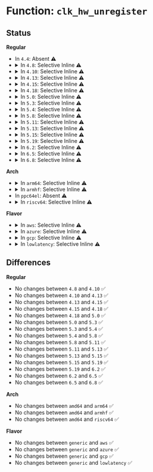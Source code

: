 # Function: <code>clk_hw_unregister</code>

## Status
<b>Regular</b>
<ul>
<li>
In <code>4.4</code>: Absent ⚠️
</li>
<li>
<details>
<summary>In <code>4.8</code>: Selective Inline ⚠️</summary>

```c
void clk_hw_unregister(struct clk_hw *hw);
```

**Collision:** Unique Global

**Inline:** Selective

**Transformation:** False

**Instances:**

```
In drivers/clk/clk.c (ffffffff8174b935)
Location: drivers/clk/clk.c:2737
Inline: True
Inline callers:
  - drivers/clk/clk.c:devm_clk_hw_release
Direct callers:
  - drivers/clk/clk-divider.c:clk_hw_unregister_divider
  - drivers/clk/clk-fixed-factor.c:clk_hw_unregister_fixed_factor
  - drivers/clk/clk-fixed-rate.c:clk_hw_unregister_fixed_rate
  - drivers/clk/clk-gate.c:clk_hw_unregister_gate
  - drivers/clk/clk-mux.c:clk_hw_unregister_mux
  - drivers/clk/clk-fractional-divider.c:clk_hw_unregister_fractional_divider
```
**Symbols:**

```
ffffffff8174b910-ffffffff8174b924: clk_hw_unregister (STB_GLOBAL)
```
</details>
</li>
<li>
<details>
<summary>In <code>4.10</code>: Selective Inline ⚠️</summary>

```c
void clk_hw_unregister(struct clk_hw *hw);
```

**Collision:** Unique Global

**Inline:** Selective

**Transformation:** False

**Instances:**

```
In drivers/clk/clk.c (ffffffff815341a5)
Location: drivers/clk/clk.c:2740
Inline: True
Inline callers:
  - drivers/clk/clk.c:devm_clk_hw_release
Direct callers:
  - drivers/clk/clk-divider.c:clk_hw_unregister_divider
  - drivers/clk/clk-fixed-factor.c:clk_hw_unregister_fixed_factor
  - drivers/clk/clk-fixed-rate.c:clk_hw_unregister_fixed_rate
  - drivers/clk/clk-gate.c:clk_hw_unregister_gate
  - drivers/clk/clk-mux.c:clk_hw_unregister_mux
  - drivers/clk/clk-fractional-divider.c:clk_hw_unregister_fractional_divider
```
**Symbols:**

```
ffffffff81534180-ffffffff81534194: clk_hw_unregister (STB_GLOBAL)
```
</details>
</li>
<li>
<details>
<summary>In <code>4.13</code>: Selective Inline ⚠️</summary>

```c
void clk_hw_unregister(struct clk_hw *hw);
```

**Collision:** Unique Global

**Inline:** Selective

**Transformation:** False

**Instances:**

```
In drivers/clk/clk.c (ffffffff815472f5)
Location: drivers/clk/clk.c:2774
Inline: True
Inline callers:
  - drivers/clk/clk.c:devm_clk_hw_release
Direct callers:
  - drivers/clk/clk-divider.c:clk_hw_unregister_divider
  - drivers/clk/clk-fixed-factor.c:clk_hw_unregister_fixed_factor
  - drivers/clk/clk-fixed-rate.c:clk_hw_unregister_fixed_rate
  - drivers/clk/clk-gate.c:clk_hw_unregister_gate
  - drivers/clk/clk-mux.c:clk_hw_unregister_mux
  - drivers/clk/clk-fractional-divider.c:clk_hw_unregister_fractional_divider
```
**Symbols:**

```
ffffffff815472d0-ffffffff815472e4: clk_hw_unregister (STB_GLOBAL)
```
</details>
</li>
<li>
<details>
<summary>In <code>4.15</code>: Selective Inline ⚠️</summary>

```c
void clk_hw_unregister(struct clk_hw *hw);
```

**Collision:** Unique Global

**Inline:** Selective

**Transformation:** False

**Instances:**

```
In drivers/clk/clk.c (ffffffff815ab015)
Location: drivers/clk/clk.c:2914
Inline: True
Inline callers:
  - drivers/clk/clk.c:devm_clk_hw_release
Direct callers:
  - drivers/clk/clk-divider.c:clk_hw_unregister_divider
  - drivers/clk/clk-fixed-factor.c:clk_hw_unregister_fixed_factor
  - drivers/clk/clk-fixed-rate.c:clk_hw_unregister_fixed_rate
  - drivers/clk/clk-gate.c:clk_hw_unregister_gate
  - drivers/clk/clk-mux.c:clk_hw_unregister_mux
  - drivers/clk/clk-fractional-divider.c:clk_hw_unregister_fractional_divider
```
**Symbols:**

```
ffffffff815aaff0-ffffffff815ab004: clk_hw_unregister (STB_GLOBAL)
```
</details>
</li>
<li>
<details>
<summary>In <code>4.18</code>: Selective Inline ⚠️</summary>

```c
void clk_hw_unregister(struct clk_hw *hw);
```

**Collision:** Unique Global

**Inline:** Selective

**Transformation:** False

**Instances:**

```
In drivers/clk/clk.c (ffffffff815e2ff5)
Location: drivers/clk/clk.c:3177
Inline: True
Inline callers:
  - drivers/clk/clk.c:devm_clk_hw_release
Direct callers:
  - drivers/clk/clk-divider.c:clk_hw_unregister_divider
  - drivers/clk/clk-fixed-factor.c:clk_hw_unregister_fixed_factor
  - drivers/clk/clk-fixed-rate.c:clk_hw_unregister_fixed_rate
  - drivers/clk/clk-gate.c:clk_hw_unregister_gate
  - drivers/clk/clk-mux.c:clk_hw_unregister_mux
  - drivers/clk/clk-fractional-divider.c:clk_hw_unregister_fractional_divider
  - drivers/clk/x86/clk-st.c:st_clk_remove
```
**Symbols:**

```
ffffffff815e2fd0-ffffffff815e2fe4: clk_hw_unregister (STB_GLOBAL)
```
</details>
</li>
<li>
<details>
<summary>In <code>5.0</code>: Selective Inline ⚠️</summary>

```c
void clk_hw_unregister(struct clk_hw *hw);
```

**Collision:** Unique Global

**Inline:** Selective

**Transformation:** False

**Instances:**

```
In drivers/clk/clk.c (ffffffff815fc975)
Location: drivers/clk/clk.c:3478
Inline: True
Inline callers:
  - drivers/clk/clk.c:devm_clk_hw_release
Direct callers:
  - drivers/clk/clk-divider.c:clk_hw_unregister_divider
  - drivers/clk/clk-fixed-factor.c:clk_hw_unregister_fixed_factor
  - drivers/clk/clk-fixed-rate.c:clk_hw_unregister_fixed_rate
  - drivers/clk/clk-gate.c:clk_hw_unregister_gate
  - drivers/clk/clk-mux.c:clk_hw_unregister_mux
  - drivers/clk/clk-fractional-divider.c:clk_hw_unregister_fractional_divider
  - drivers/clk/x86/clk-st.c:st_clk_remove
```
**Symbols:**

```
ffffffff815fc950-ffffffff815fc964: clk_hw_unregister (STB_GLOBAL)
```
</details>
</li>
<li>
<details>
<summary>In <code>5.3</code>: Selective Inline ⚠️</summary>

```c
void clk_hw_unregister(struct clk_hw *hw);
```

**Collision:** Unique Global

**Inline:** Selective

**Transformation:** False

**Instances:**

```
In drivers/clk/clk.c (ffffffff8162f5d5)
Location: drivers/clk/clk.c:3821
Inline: True
Inline callers:
  - drivers/clk/clk.c:devm_clk_hw_release
Direct callers:
  - drivers/clk/clk-divider.c:clk_hw_unregister_divider
  - drivers/clk/clk-fixed-factor.c:clk_hw_unregister_fixed_factor
  - drivers/clk/clk-fixed-rate.c:clk_hw_unregister_fixed_rate
  - drivers/clk/clk-gate.c:clk_hw_unregister_gate
  - drivers/clk/clk-mux.c:clk_hw_unregister_mux
  - drivers/clk/clk-fractional-divider.c:clk_hw_unregister_fractional_divider
  - drivers/clk/x86/clk-st.c:st_clk_remove
```
**Symbols:**

```
ffffffff8162f5b0-ffffffff8162f5c4: clk_hw_unregister (STB_GLOBAL)
```
</details>
</li>
<li>
<details>
<summary>In <code>5.4</code>: Selective Inline ⚠️</summary>

```c
void clk_hw_unregister(struct clk_hw *hw);
```

**Collision:** Unique Global

**Inline:** Selective

**Transformation:** False

**Instances:**

```
In drivers/clk/clk.c (ffffffff816511a5)
Location: drivers/clk/clk.c:3932
Inline: True
Inline callers:
  - drivers/clk/clk.c:devm_clk_hw_release
Direct callers:
  - drivers/clk/clk-divider.c:clk_hw_unregister_divider
  - drivers/clk/clk-fixed-factor.c:clk_hw_unregister_fixed_factor
  - drivers/clk/clk-fixed-rate.c:clk_hw_unregister_fixed_rate
  - drivers/clk/clk-gate.c:clk_hw_unregister_gate
  - drivers/clk/clk-mux.c:clk_hw_unregister_mux
  - drivers/clk/clk-fractional-divider.c:clk_hw_unregister_fractional_divider
  - drivers/clk/x86/clk-st.c:st_clk_remove
```
**Symbols:**

```
ffffffff81651180-ffffffff81651194: clk_hw_unregister (STB_GLOBAL)
```
</details>
</li>
<li>
<details>
<summary>In <code>5.8</code>: Selective Inline ⚠️</summary>

```c
void clk_hw_unregister(struct clk_hw *hw);
```

**Collision:** Unique Global

**Inline:** Selective

**Transformation:** False

**Instances:**

```
In drivers/clk/clk.c (ffffffff81700995)
Location: drivers/clk/clk.c:4027
Inline: True
Inline callers:
  - drivers/clk/clk.c:devm_clk_hw_release
Direct callers:
  - drivers/clk/clk-divider.c:clk_hw_unregister_divider
  - drivers/clk/clk-fixed-factor.c:clk_hw_unregister_fixed_factor
  - drivers/clk/clk-fixed-rate.c:clk_hw_unregister_fixed_rate
  - drivers/clk/clk-gate.c:clk_hw_unregister_gate
  - drivers/clk/clk-mux.c:clk_hw_unregister_mux
  - drivers/clk/clk-composite.c:clk_hw_unregister_composite
  - drivers/clk/clk-fractional-divider.c:clk_hw_unregister_fractional_divider
  - drivers/clk/x86/clk-st.c:st_clk_remove
```
**Symbols:**

```
ffffffff81700970-ffffffff81700984: clk_hw_unregister (STB_GLOBAL)
```
</details>
</li>
<li>
<details>
<summary>In <code>5.11</code>: Selective Inline ⚠️</summary>

```c
void clk_hw_unregister(struct clk_hw *hw);
```

**Collision:** Unique Global

**Inline:** Selective

**Transformation:** False

**Instances:**

```
In drivers/clk/clk.c (ffffffff8171deb5)
Location: drivers/clk/clk.c:4096
Inline: True
Inline callers:
  - drivers/clk/clk.c:devm_clk_hw_unregister_cb
Direct callers:
  - drivers/clk/clk-divider.c:devm_clk_hw_release_divider
  - drivers/clk/clk-fixed-factor.c:clk_hw_unregister_fixed_factor
  - drivers/clk/clk-fixed-rate.c:clk_hw_unregister_fixed_rate
  - drivers/clk/clk-gate.c:clk_hw_unregister_gate
  - drivers/clk/clk-mux.c:clk_hw_unregister_mux
  - drivers/clk/clk-composite.c:devm_clk_hw_release_composite
  - drivers/clk/clk-fractional-divider.c:clk_hw_unregister_fractional_divider
  - drivers/clk/x86/clk-fch.c:fch_clk_remove
```
**Symbols:**

```
ffffffff8171de90-ffffffff8171dea4: clk_hw_unregister (STB_GLOBAL)
```
</details>
</li>
<li>
<details>
<summary>In <code>5.13</code>: Selective Inline ⚠️</summary>

```c
void clk_hw_unregister(struct clk_hw *hw);
```

**Collision:** Unique Global

**Inline:** Selective

**Transformation:** False

**Instances:**

```
In drivers/clk/clk.c (ffffffff816fef45)
Location: drivers/clk/clk.c:4105
Inline: True
Inline callers:
  - drivers/clk/clk.c:devm_clk_hw_unregister_cb
Direct callers:
  - drivers/clk/clk-divider.c:devm_clk_hw_release_divider
  - drivers/clk/clk-fixed-factor.c:clk_hw_unregister_fixed_factor
  - drivers/clk/clk-fixed-factor.c:devm_clk_hw_register_fixed_factor_release
  - drivers/clk/clk-fixed-rate.c:clk_hw_unregister_fixed_rate
  - drivers/clk/clk-gate.c:clk_hw_unregister_gate
  - drivers/clk/clk-mux.c:devm_clk_hw_release_mux
  - drivers/clk/clk-composite.c:devm_clk_hw_release_composite
  - drivers/clk/clk-fractional-divider.c:clk_hw_unregister_fractional_divider
  - drivers/clk/x86/clk-fch.c:fch_clk_remove
```
**Symbols:**

```
ffffffff816fef20-ffffffff816fef34: clk_hw_unregister (STB_GLOBAL)
```
</details>
</li>
<li>
<details>
<summary>In <code>5.15</code>: Selective Inline ⚠️</summary>

```c
void clk_hw_unregister(struct clk_hw *hw);
```

**Collision:** Unique Global

**Inline:** Selective

**Transformation:** False

**Instances:**

```
In drivers/clk/clk.c (ffffffff81779745)
Location: drivers/clk/clk.c:4132
Inline: True
Inline callers:
  - drivers/clk/clk.c:devm_clk_hw_unregister_cb
Direct callers:
  - drivers/clk/clk-divider.c:devm_clk_hw_release_divider
  - drivers/clk/clk-fixed-factor.c:clk_hw_unregister_fixed_factor
  - drivers/clk/clk-fixed-factor.c:devm_clk_hw_register_fixed_factor_release
  - drivers/clk/clk-fixed-rate.c:clk_hw_unregister_fixed_rate
  - drivers/clk/clk-gate.c:clk_hw_unregister_gate
  - drivers/clk/clk-mux.c:devm_clk_hw_release_mux
  - drivers/clk/clk-composite.c:devm_clk_hw_release_composite
  - drivers/clk/clk-fractional-divider.c:clk_hw_unregister_fractional_divider
  - drivers/clk/x86/clk-fch.c:fch_clk_remove
```
**Symbols:**

```
ffffffff81779720-ffffffff81779734: clk_hw_unregister (STB_GLOBAL)
```
</details>
</li>
<li>
<details>
<summary>In <code>5.19</code>: Selective Inline ⚠️</summary>

```c
void clk_hw_unregister(struct clk_hw *hw);
```

**Collision:** Unique Global

**Inline:** Selective

**Transformation:** False

**Instances:**

```
In drivers/clk/clk.c (ffffffff818afad5)
Location: drivers/clk/clk.c:4205
Inline: True
Inline callers:
  - drivers/clk/clk.c:devm_clk_hw_unregister_cb
Direct callers:
  - drivers/clk/clk-divider.c:devm_clk_hw_release_divider
  - drivers/clk/clk-fixed-factor.c:clk_hw_unregister_fixed_factor
  - drivers/clk/clk-fixed-factor.c:devm_clk_hw_register_fixed_factor_release
  - drivers/clk/clk-fixed-rate.c:clk_hw_unregister_fixed_rate
  - drivers/clk/clk-gate.c:devm_clk_hw_release_gate
  - drivers/clk/clk-mux.c:devm_clk_hw_release_mux
  - drivers/clk/clk-composite.c:devm_clk_hw_release_composite
  - drivers/clk/clk-fractional-divider.c:clk_hw_unregister_fractional_divider
  - drivers/clk/x86/clk-fch.c:fch_clk_remove
```
**Symbols:**

```
ffffffff818afab0-ffffffff818afaca: clk_hw_unregister (STB_GLOBAL)
```
</details>
</li>
<li>
<details>
<summary>In <code>6.2</code>: Selective Inline ⚠️</summary>

```c
void clk_hw_unregister(struct clk_hw *hw);
```

**Collision:** Unique Global

**Inline:** Selective

**Transformation:** False

**Instances:**

```
In drivers/clk/clk.c (ffffffff819fbd95)
Location: drivers/clk/clk.c:4394
Inline: True
Inline callers:
  - drivers/clk/clk.c:devm_clk_hw_unregister_cb
Direct callers:
  - drivers/clk/clk-divider.c:devm_clk_hw_release_divider
  - drivers/clk/clk-fixed-factor.c:clk_hw_unregister_fixed_factor
  - drivers/clk/clk-fixed-factor.c:devm_clk_hw_register_fixed_factor_release
  - drivers/clk/clk-fixed-rate.c:clk_hw_unregister_fixed_rate
  - drivers/clk/clk-fixed-rate.c:devm_clk_hw_register_fixed_rate_release
  - drivers/clk/clk-gate.c:devm_clk_hw_release_gate
  - drivers/clk/clk-mux.c:devm_clk_hw_release_mux
  - drivers/clk/clk-composite.c:devm_clk_hw_release_composite
  - drivers/clk/clk-fractional-divider.c:clk_hw_unregister_fractional_divider
  - drivers/clk/x86/clk-fch.c:fch_clk_remove
```
**Symbols:**

```
ffffffff819fbd60-ffffffff819fbd7a: clk_hw_unregister (STB_GLOBAL)
```
</details>
</li>
<li>
<details>
<summary>In <code>6.5</code>: Selective Inline ⚠️</summary>

```c
void clk_hw_unregister(struct clk_hw *hw);
```

**Collision:** Unique Global

**Inline:** Selective

**Transformation:** False

**Instances:**

```
In drivers/clk/clk.c (ffffffff81a44845)
Location: drivers/clk/clk.c:4453
Inline: True
Inline callers:
  - drivers/clk/clk.c:devm_clk_hw_unregister_cb
Direct callers:
  - drivers/clk/clk-divider.c:devm_clk_hw_release_divider
  - drivers/clk/clk-fixed-factor.c:clk_hw_unregister_fixed_factor
  - drivers/clk/clk-fixed-factor.c:devm_clk_hw_register_fixed_factor_release
  - drivers/clk/clk-fixed-rate.c:clk_hw_unregister_fixed_rate
  - drivers/clk/clk-fixed-rate.c:devm_clk_hw_register_fixed_rate_release
  - drivers/clk/clk-gate.c:devm_clk_hw_release_gate
  - drivers/clk/clk-mux.c:devm_clk_hw_release_mux
  - drivers/clk/clk-composite.c:devm_clk_hw_release_composite
  - drivers/clk/clk-fractional-divider.c:clk_hw_unregister_fractional_divider
  - drivers/clk/x86/clk-fch.c:fch_clk_remove
```
**Symbols:**

```
ffffffff81a44810-ffffffff81a4482a: clk_hw_unregister (STB_GLOBAL)
```
</details>
</li>
<li>
<details>
<summary>In <code>6.8</code>: Selective Inline ⚠️</summary>

```c
void clk_hw_unregister(struct clk_hw *hw);
```

**Collision:** Unique Global

**Inline:** Selective

**Transformation:** False

**Instances:**

```
In drivers/clk/clk.c (ffffffff81a90355)
Location: drivers/clk/clk.c:4499
Inline: True
Inline callers:
  - drivers/clk/clk.c:devm_clk_hw_unregister_cb
Direct callers:
  - drivers/clk/clk-divider.c:devm_clk_hw_release_divider
  - drivers/clk/clk-fixed-factor.c:clk_hw_unregister_fixed_factor
  - drivers/clk/clk-fixed-factor.c:devm_clk_hw_register_fixed_factor_release
  - drivers/clk/clk-fixed-rate.c:clk_hw_unregister_fixed_rate
  - drivers/clk/clk-fixed-rate.c:devm_clk_hw_register_fixed_rate_release
  - drivers/clk/clk-gate.c:devm_clk_hw_release_gate
  - drivers/clk/clk-mux.c:devm_clk_hw_release_mux
  - drivers/clk/clk-composite.c:devm_clk_hw_release_composite
  - drivers/clk/clk-fractional-divider.c:clk_hw_unregister_fractional_divider
  - drivers/clk/x86/clk-fch.c:fch_clk_remove
```
**Symbols:**

```
ffffffff81a90320-ffffffff81a9033a: clk_hw_unregister (STB_GLOBAL)
```
</details>
</li>
</ul>
<b>Arch</b>
<ul>
<li>
<details>
<summary>In <code>arm64</code>: Selective Inline ⚠️</summary>

```c
void clk_hw_unregister(struct clk_hw *hw);
```

**Collision:** Unique Global

**Inline:** Selective

**Transformation:** False

**Instances:**

```
In drivers/clk/clk.c (ffff8000107c1908)
Location: drivers/clk/clk.c:3932
Inline: True
Inline callers:
  - drivers/clk/clk.c:devm_clk_hw_release
Direct callers:
  - drivers/clk/clk-divider.c:clk_hw_unregister_divider
  - drivers/clk/clk-fixed-factor.c:of_fixed_factor_clk_remove
  - drivers/clk/clk-fixed-factor.c:_of_fixed_factor_clk_setup
  - drivers/clk/clk-fixed-rate.c:clk_hw_unregister_fixed_rate
  - drivers/clk/clk-gate.c:clk_hw_unregister_gate
  - drivers/clk/clk-mux.c:clk_hw_unregister_mux
  - drivers/clk/clk-fractional-divider.c:clk_hw_unregister_fractional_divider
  - drivers/clk/clk-fixed-mmio.c:fixed_mmio_clk_setup
  - drivers/clk/bcm/clk-iproc-armpll.c:iproc_armpll_setup
  - drivers/clk/bcm/clk-iproc-pll.c:iproc_pll_clk_setup
  - drivers/clk/bcm/clk-iproc-asiu.c:iproc_asiu_setup
  - drivers/clk/mvebu/armada-37xx-periph.c:armada_3700_periph_clock_remove
  - drivers/clk/mvebu/armada-37xx-periph.c:armada_3700_periph_clock_probe
  - drivers/clk/mvebu/cp110-system-controller.c:cp110_syscon_common_probe
  - drivers/clk/renesas/rcar-usb2-clock-sel.c:rcar_usb2_clock_sel_remove
  - drivers/clk/sunxi-ng/ccu_common.c:sunxi_ccu_probe
```
**Symbols:**

```
ffff8000107c18c0-ffff8000107c18ec: clk_hw_unregister (STB_GLOBAL)
```
</details>
</li>
<li>
<details>
<summary>In <code>armhf</code>: Selective Inline ⚠️</summary>

```c
void clk_hw_unregister(struct clk_hw *hw);
```

**Collision:** Unique Global

**Inline:** Selective

**Transformation:** False

**Instances:**

```
In drivers/clk/clk.c (c08ee1f4)
Location: drivers/clk/clk.c:3932
Inline: True
Inline callers:
  - drivers/clk/clk.c:devm_clk_hw_release
Direct callers:
  - drivers/clk/clk-divider.c:clk_hw_unregister_divider
  - drivers/clk/clk-fixed-factor.c:of_fixed_factor_clk_remove
  - drivers/clk/clk-fixed-factor.c:_of_fixed_factor_clk_setup
  - drivers/clk/clk-fixed-rate.c:clk_hw_unregister_fixed_rate
  - drivers/clk/clk-gate.c:clk_hw_unregister_gate
  - drivers/clk/clk-mux.c:clk_hw_unregister_mux
  - drivers/clk/clk-fractional-divider.c:clk_hw_unregister_fractional_divider
  - drivers/clk/clk-fixed-mmio.c:fixed_mmio_clk_setup
  - drivers/clk/renesas/rcar-usb2-clock-sel.c:rcar_usb2_clock_sel_remove
  - drivers/clk/samsung/clk-exynos-clkout.c:exynos_clkout_init
  - drivers/clk/tegra/clk-bpmp.c:tegra_bpmp_init_clocks
```
**Symbols:**

```
c08ee1c0-c08ee1e0: clk_hw_unregister (STB_GLOBAL)
```
</details>
</li>
<li>
In <code>ppc64el</code>: Absent ⚠️
</li>
<li>
<details>
<summary>In <code>riscv64</code>: Selective Inline ⚠️</summary>

```c
void clk_hw_unregister(struct clk_hw *hw);
```

**Collision:** Unique Global

**Inline:** Selective

**Transformation:** False

**Instances:**

```
In drivers/clk/clk.c (ffffffe00050f5e0)
Location: drivers/clk/clk.c:3932
Inline: True
Inline callers:
  - drivers/clk/clk.c:devm_clk_hw_release
Direct callers:
  - drivers/clk/clk-divider.c:clk_hw_unregister_divider
  - drivers/clk/clk-fixed-factor.c:of_fixed_factor_clk_remove
  - drivers/clk/clk-fixed-factor.c:_of_fixed_factor_clk_setup
  - drivers/clk/clk-fixed-rate.c:clk_hw_unregister_fixed_rate
  - drivers/clk/clk-gate.c:clk_hw_unregister_gate
  - drivers/clk/clk-mux.c:clk_hw_unregister_mux
  - drivers/clk/clk-fractional-divider.c:clk_hw_unregister_fractional_divider
  - drivers/clk/clk-fixed-mmio.c:fixed_mmio_clk_setup
```
**Symbols:**

```
ffffffe00050f5a0-ffffffe00050f5ca: clk_hw_unregister (STB_GLOBAL)
```
</details>
</li>
</ul>
<b>Flavor</b>
<ul>
<li>
<details>
<summary>In <code>aws</code>: Selective Inline ⚠️</summary>

```c
void clk_hw_unregister(struct clk_hw *hw);
```

**Collision:** Unique Global

**Inline:** Selective

**Transformation:** False

**Instances:**

```
In drivers/clk/clk.c (ffffffff81617205)
Location: drivers/clk/clk.c:3932
Inline: True
Inline callers:
  - drivers/clk/clk.c:devm_clk_hw_release
Direct callers:
  - drivers/clk/clk-divider.c:clk_hw_unregister_divider
  - drivers/clk/clk-fixed-factor.c:clk_hw_unregister_fixed_factor
  - drivers/clk/clk-fixed-rate.c:clk_hw_unregister_fixed_rate
  - drivers/clk/clk-gate.c:clk_hw_unregister_gate
  - drivers/clk/clk-mux.c:clk_hw_unregister_mux
  - drivers/clk/clk-fractional-divider.c:clk_hw_unregister_fractional_divider
```
**Symbols:**

```
ffffffff816171e0-ffffffff816171f4: clk_hw_unregister (STB_GLOBAL)
```
</details>
</li>
<li>
<details>
<summary>In <code>azure</code>: Selective Inline ⚠️</summary>

```c
void clk_hw_unregister(struct clk_hw *hw);
```

**Collision:** Unique Global

**Inline:** Selective

**Transformation:** False

**Instances:**

```
In drivers/clk/clk.c (ffffffff8160b735)
Location: drivers/clk/clk.c:3932
Inline: True
Inline callers:
  - drivers/clk/clk.c:devm_clk_hw_release
Direct callers:
  - drivers/clk/clk-divider.c:clk_hw_unregister_divider
  - drivers/clk/clk-fixed-factor.c:clk_hw_unregister_fixed_factor
  - drivers/clk/clk-fixed-rate.c:clk_hw_unregister_fixed_rate
  - drivers/clk/clk-gate.c:clk_hw_unregister_gate
  - drivers/clk/clk-mux.c:clk_hw_unregister_mux
  - drivers/clk/clk-fractional-divider.c:clk_hw_unregister_fractional_divider
  - drivers/clk/x86/clk-st.c:st_clk_remove
```
**Symbols:**

```
ffffffff8160b710-ffffffff8160b724: clk_hw_unregister (STB_GLOBAL)
```
</details>
</li>
<li>
<details>
<summary>In <code>gcp</code>: Selective Inline ⚠️</summary>

```c
void clk_hw_unregister(struct clk_hw *hw);
```

**Collision:** Unique Global

**Inline:** Selective

**Transformation:** False

**Instances:**

```
In drivers/clk/clk.c (ffffffff81644fe5)
Location: drivers/clk/clk.c:3932
Inline: True
Inline callers:
  - drivers/clk/clk.c:devm_clk_hw_release
Direct callers:
  - drivers/clk/clk-divider.c:clk_hw_unregister_divider
  - drivers/clk/clk-fixed-factor.c:clk_hw_unregister_fixed_factor
  - drivers/clk/clk-fixed-rate.c:clk_hw_unregister_fixed_rate
  - drivers/clk/clk-gate.c:clk_hw_unregister_gate
  - drivers/clk/clk-mux.c:clk_hw_unregister_mux
  - drivers/clk/clk-fractional-divider.c:clk_hw_unregister_fractional_divider
  - drivers/clk/x86/clk-st.c:st_clk_remove
```
**Symbols:**

```
ffffffff81644fc0-ffffffff81644fd4: clk_hw_unregister (STB_GLOBAL)
```
</details>
</li>
<li>
<details>
<summary>In <code>lowlatency</code>: Selective Inline ⚠️</summary>

```c
void clk_hw_unregister(struct clk_hw *hw);
```

**Collision:** Unique Global

**Inline:** Selective

**Transformation:** False

**Instances:**

```
In drivers/clk/clk.c (ffffffff8165f505)
Location: drivers/clk/clk.c:3932
Inline: True
Inline callers:
  - drivers/clk/clk.c:devm_clk_hw_release
Direct callers:
  - drivers/clk/clk-divider.c:clk_hw_unregister_divider
  - drivers/clk/clk-fixed-factor.c:clk_hw_unregister_fixed_factor
  - drivers/clk/clk-fixed-rate.c:clk_hw_unregister_fixed_rate
  - drivers/clk/clk-gate.c:clk_hw_unregister_gate
  - drivers/clk/clk-mux.c:clk_hw_unregister_mux
  - drivers/clk/clk-fractional-divider.c:clk_hw_unregister_fractional_divider
  - drivers/clk/x86/clk-st.c:st_clk_remove
```
**Symbols:**

```
ffffffff8165f4e0-ffffffff8165f4f4: clk_hw_unregister (STB_GLOBAL)
```
</details>
</li>
</ul>

## Differences
<b>Regular</b>
<ul>
<li>
No changes between <code>4.8</code> and <code>4.10</code> ✅
</li>
<li>
No changes between <code>4.10</code> and <code>4.13</code> ✅
</li>
<li>
No changes between <code>4.13</code> and <code>4.15</code> ✅
</li>
<li>
No changes between <code>4.15</code> and <code>4.18</code> ✅
</li>
<li>
No changes between <code>4.18</code> and <code>5.0</code> ✅
</li>
<li>
No changes between <code>5.0</code> and <code>5.3</code> ✅
</li>
<li>
No changes between <code>5.3</code> and <code>5.4</code> ✅
</li>
<li>
No changes between <code>5.4</code> and <code>5.8</code> ✅
</li>
<li>
No changes between <code>5.8</code> and <code>5.11</code> ✅
</li>
<li>
No changes between <code>5.11</code> and <code>5.13</code> ✅
</li>
<li>
No changes between <code>5.13</code> and <code>5.15</code> ✅
</li>
<li>
No changes between <code>5.15</code> and <code>5.19</code> ✅
</li>
<li>
No changes between <code>5.19</code> and <code>6.2</code> ✅
</li>
<li>
No changes between <code>6.2</code> and <code>6.5</code> ✅
</li>
<li>
No changes between <code>6.5</code> and <code>6.8</code> ✅
</li>
</ul>
<b>Arch</b>
<ul>
<li>
No changes between <code>amd64</code> and <code>arm64</code> ✅
</li>
<li>
No changes between <code>amd64</code> and <code>armhf</code> ✅
</li>
<li>
No changes between <code>amd64</code> and <code>riscv64</code> ✅
</li>
</ul>
<b>Flavor</b>
<ul>
<li>
No changes between <code>generic</code> and <code>aws</code> ✅
</li>
<li>
No changes between <code>generic</code> and <code>azure</code> ✅
</li>
<li>
No changes between <code>generic</code> and <code>gcp</code> ✅
</li>
<li>
No changes between <code>generic</code> and <code>lowlatency</code> ✅
</li>
</ul>
